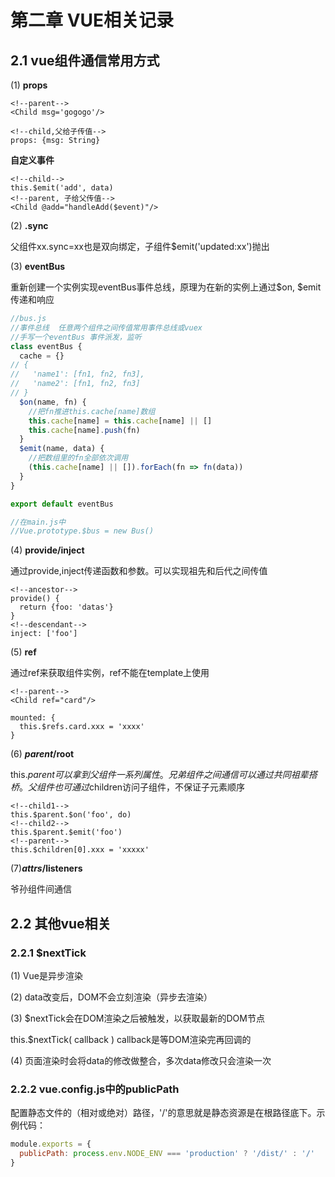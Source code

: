 # 第二章 VUE相关记录 

## 2.1 vue组件通信常用方式

(1) **props** 
```vue
<!--parent-->
<Child msg='gogogo'/>

<!--child,父给子传值-->
props: {msg: String}
```
**自定义事件**  
```vue
<!--child-->
this.$emit('add', data)
<!--parent, 子给父传值-->
<Child @add="handleAdd($event)"/>
```

(2) **.sync**

父组件xx.sync=xx也是双向绑定，子组件$emit('updated:xx')抛出

(3) **eventBus**

重新创建一个实例实现eventBus事件总线，原理为在新的实例上通过$on, $emit传递和响应

```js
//bus.js
//事件总线  任意两个组件之间传值常用事件总线或vuex
//手写一个eventBus 事件派发，监听
class eventBus {
  cache = {}
// {
//   'name1': [fn1, fn2, fn3],
//   'name2': [fn1, fn2, fn3]
// }
  $on(name, fn) {
    //把fn推进this.cache[name]数组
    this.cache[name] = this.cache[name] || []
    this.cache[name].push(fn)
  }
  $emit(name, data) {
    //把数组里的fn全部依次调用
    (this.cache[name] || []).forEach(fn => fn(data))
  }
}

export default eventBus

//在main.js中
//Vue.prototype.$bus = new Bus()
```

(4) **provide/inject**

通过provide,inject传递函数和参数。可以实现祖先和后代之间传值

```vue
<!--ancestor-->
provide() {
  return {foo: 'datas'}
}
<!--descendant-->
inject: ['foo']
```

(5) **ref**

通过ref来获取组件实例，ref不能在template上使用
```vue
<!--parent-->
<Child ref="card"/>

mounted: {
  this.$refs.card.xxx = 'xxxx'
}
```

(6) **$parent/$root**

this.$parent可以拿到父组件一系列属性。兄弟组件之间通信可以通过共同祖辈搭桥。父组件也可通过$children访问子组件，不保证子元素顺序
```vue
<!--child1-->
this.$parent.$on('foo', do)
<!--child2-->
this.$parent.$emit('foo')
<!--parent-->
this.$children[0].xxx = 'xxxxx'
```

(7)**$attrs/$listeners**

爷孙组件间通信

## 2.2 其他vue相关

### 2.2.1 $nextTick

(1) Vue是异步渲染

(2) data改变后，DOM不会立刻渲染（异步去渲染）

(3) $nextTick会在DOM渲染之后被触发，以获取最新的DOM节点

this.$nextTick( callback ) callback是等DOM渲染完再回调的

(4) 页面渲染时会将data的修改做整合，多次data修改只会渲染一次


### 2.2.2 vue.config.js中的publicPath

配置静态文件的（相对或绝对）路径，'/'的意思就是静态资源是在根路径底下。示例代码：
```js
module.exports = {
  publicPath: process.env.NODE_ENV === 'production' ? '/dist/' : '/'
}
```
